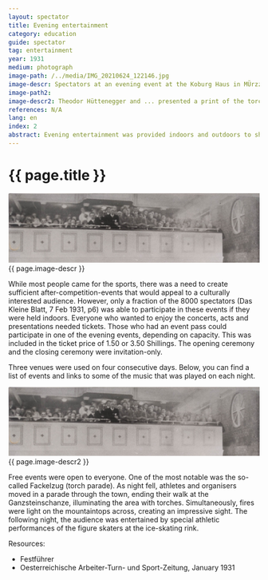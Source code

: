 ```yaml
---
layout: spectator
title: Evening entertainment
category: education
guide: spectator
tag: entertainment
year: 1931
medium: photograph
image-path: /../media/IMG_20210624_122146.jpg
image-descr: Spectators at an evening event at the Koburg Haus in MÜrzzuschlag
image-path2:
image-descr2: Theodor Hüttenegger and ... presented a print of the torch parade to open their contribution to the Oesterreichische Arbeiter-Turn- und Sport-Zeitung in January 1931. 
references: N/A
lang: en
index: 2
abstract: Evening entertainment was provided indoors and outdoors to share local culture and political messages.
---
```

<body>
    <div class="infotext">
        <h1  id="title">{{ page.title }}</h1>
        <div class="grid-item" id="exhibit-image"><img src="../media/IMG_20210624_122146.jpg" class="img-fluid" alt="{{ page.image-descr }}">{{ page.image-descr }}</div>
        <p>While most people came for the sports, there was a need to create sufficient after-competition-events that would appeal to a culturally interested audience. However, only a fraction of the 8000 spectators (Das Kleine Blatt, 7 Feb 1931, p6) was able to participate in these events if they were held indoors. Everyone who wanted to enjoy the concerts, acts and presentations needed tickets. Those who had an event pass could participate in one of the evening events, depending on capacity. This was included in the ticket price of 1.50 or 3.50 Shillings. The opening ceremony and the closing ceremony were invitation-only.</p>
        <p>Three venues were used on four consecutive days. Below, you can find a list of events and links to some of the music that was played on each night.</p>
        <div class="grid-item" id="exhibit-image"><img src="../media/IMG_20210624_122146.jpg" class="img-fluid" alt="{{ page.image-descr2 }}">{{ page.image-descr2 }}</div>
        <p>Free events were open to everyone. One of the most notable was the so-called Fackelzug (torch parade). As night fell, athletes and organisers moved in a parade through the town, ending their walk at the Ganzsteinschanze, illuminating the area with torches. Simultaneously, fires were light on the mountaintops across, creating an impressive sight. The following night, the audience was entertained by special athletic performances of the figure skaters at the ice-skating rink.</p>
    </div>
    <div class="resources">
        <div class="resource-title">Resources:</div>
            <ul>
                <li>Festführer</li>
                <li>Oesterreichische Arbeiter-Turn- und Sport-Zeitung, January 1931</li>
            </ul>
    </div>
</body>